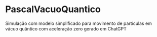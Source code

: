 # PascalVacuoQuantico
Simulação com modelo simplificado para movimento de partículas em vácuo quântico com aceleração zero gerado em ChatGPT
